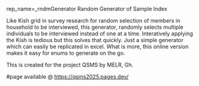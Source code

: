 rep_name=_rndmGenerator
Random Generator of Sample Index
 
Like Kish grid in survey research for random selection of members in household to be interviewed, this generator, randomly selects multiple individuals to be interviewed instead of one at a time. Interatively applying the Kish is tedious but this solves that quickly. Just a simple generator which can easily be replicated in excel. What is more, this online version makes it easy for enums to generate on the go. 

This is created for the project QSMS by MELR, Gh.

#page available @  https://qsms2025.pages.dev/
